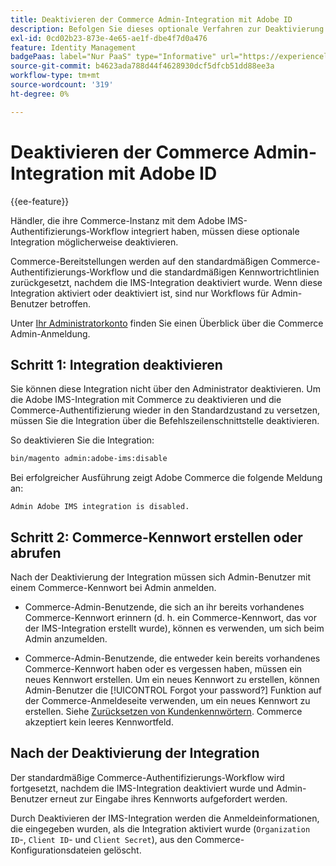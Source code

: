 ```yaml
---
title: Deaktivieren der Commerce Admin-Integration mit Adobe ID
description: Befolgen Sie dieses optionale Verfahren zur Deaktivierung der Adobe Commerce Admin-Integration mit Adobe IMS.
exl-id: 0cd02b23-873e-4e65-ae1f-dbe4f7d0a476
feature: Identity Management
badgePaas: label="Nur PaaS" type="Informative" url="https://experienceleague.adobe.com/en/docs/commerce/user-guides/product-solutions" tooltip="Gilt nur für Adobe Commerce in Cloud-Projekten (von Adobe verwaltete PaaS-Infrastruktur) und lokale Projekte."
source-git-commit: b4623ada788d44f4628930dcf5dfcb51dd88ee3a
workflow-type: tm+mt
source-wordcount: '319'
ht-degree: 0%

---
```


# Deaktivieren der Commerce Admin-Integration mit Adobe ID

{{ee-feature}}

Händler, die ihre Commerce-Instanz mit dem Adobe IMS-Authentifizierungs-Workflow integriert haben, müssen diese optionale Integration möglicherweise deaktivieren.

Commerce-Bereitstellungen werden auf den standardmäßigen Commerce-Authentifizierungs-Workflow und die standardmäßigen Kennwortrichtlinien zurückgesetzt, nachdem die IMS-Integration deaktiviert wurde. Wenn diese Integration aktiviert oder deaktiviert ist, sind nur Workflows für Admin-Benutzer betroffen.

Unter [Ihr Administratorkonto](https://experienceleague.adobe.com/docs/commerce-admin/start/admin/admin-signin.html) finden Sie einen Überblick über die Commerce Admin-Anmeldung.

## Schritt 1: Integration deaktivieren

Sie können diese Integration nicht über den Administrator deaktivieren. Um die Adobe IMS-Integration mit Commerce zu deaktivieren und die Commerce-Authentifizierung wieder in den Standardzustand zu versetzen, müssen Sie die Integration über die Befehlszeilenschnittstelle deaktivieren.

So deaktivieren Sie die Integration:

```bash
bin/magento admin:adobe-ims:disable
```

Bei erfolgreicher Ausführung zeigt Adobe Commerce die folgende Meldung an:

```
Admin Adobe IMS integration is disabled.
```

## Schritt 2: Commerce-Kennwort erstellen oder abrufen

Nach der Deaktivierung der Integration müssen sich Admin-Benutzer mit einem Commerce-Kennwort bei Admin anmelden.

* Commerce-Admin-Benutzende, die sich an ihr bereits vorhandenes Commerce-Kennwort erinnern (d. h. ein Commerce-Kennwort, das vor der IMS-Integration erstellt wurde), können es verwenden, um sich beim Admin anzumelden.

* Commerce-Admin-Benutzende, die entweder kein bereits vorhandenes Commerce-Kennwort haben oder es vergessen haben, müssen ein neues Kennwort erstellen. Um ein neues Kennwort zu erstellen, können Admin-Benutzer die [!UICONTROL Forgot your password?] Funktion auf der Commerce-Anmeldeseite verwenden, um ein neues Kennwort zu erstellen. Siehe [Zurücksetzen von Kundenkennwörtern](https://experienceleague.adobe.com/docs/commerce-admin/customers/customer-accounts/configure/password-reset.html). Commerce akzeptiert kein leeres Kennwortfeld.

## Nach der Deaktivierung der Integration

Der standardmäßige Commerce-Authentifizierungs-Workflow wird fortgesetzt, nachdem die IMS-Integration deaktiviert wurde und Admin-Benutzer erneut zur Eingabe ihres Kennworts aufgefordert werden.

Durch Deaktivieren der IMS-Integration werden die Anmeldeinformationen, die eingegeben wurden, als die Integration aktiviert wurde (`Organization ID`-, `Client ID`- und `Client Secret`), aus den Commerce-Konfigurationsdateien gelöscht.
